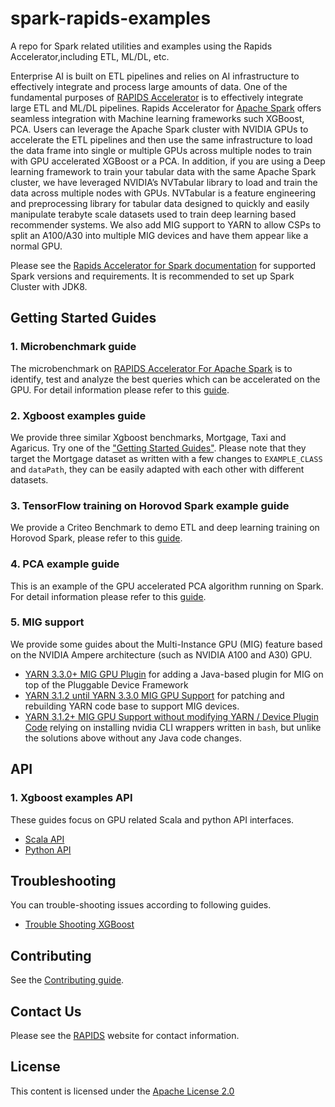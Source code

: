 # spark-rapids-examples

A repo for Spark related utilities and examples using the Rapids Accelerator,including ETL, ML/DL, etc.

Enterprise AI is built on ETL pipelines and relies on AI infrastructure to effectively integrate and
process large amounts of data. One of the fundamental purposes of
[RAPIDS Accelerator](https://nvidia.github.io/spark-rapids/Getting-Started/)
is to effectively integrate large ETL and ML/DL pipelines. Rapids Accelerator for [Apache Spark](https://spark.apache.org/)
offers seamless integration with Machine learning frameworks such XGBoost, PCA. Users can leverage the Apache Spark cluster
with NVIDIA GPUs to accelerate the ETL pipelines and then use the same infrastructure to load the data frame
into single or multiple GPUs across multiple nodes to train with GPU accelerated XGBoost or a PCA.
In addition, if you are using a Deep learning framework to train your tabular data with the same Apache Spark cluster,
we have leveraged NVIDIA’s NVTabular library to load and train the data across multiple nodes with GPUs.
NVTabular is a feature engineering and preprocessing library for tabular data designed to quickly and
easily manipulate terabyte scale datasets used to train deep learning based recommender systems.
We also add MIG support to YARN to allow CSPs to split an A100/A30 into multiple MIG
devices and have them appear like a normal GPU.

Please see the [Rapids Accelerator for Spark documentation](https://nvidia.github.io/spark-rapids/Getting-Started/) for supported
Spark versions and requirements. It is recommended to set up Spark Cluster with JDK8.

## Getting Started Guides

### 1. Microbenchmark guide

The microbenchmark on [RAPIDS Accelerator For Apache Spark](https://nvidia.github.io/spark-rapids/) is to identify,
test and analyze the best queries which can be accelerated on the GPU. For detail information please refer to this
[guide](/examples/micro-benchmarks/README.md).

### 2. Xgboost examples guide

We provide three similar Xgboost benchmarks, Mortgage, Taxi and Agaricus.
Try one of the ["Getting Started Guides"](/examples/Spark-ETL+XGBoost/README.md).
Please note that they target the Mortgage dataset as written with a few changes
to `EXAMPLE_CLASS` and `dataPath`, they can be easily adapted with each other with different datasets.

### 3. TensorFlow training on Horovod Spark example guide

We provide a Criteo Benchmark to demo ETL and deep learning training on Horovod Spark, please refer to
this [guide](/examples/Spark-DL/criteo_train/README.md).

### 4. PCA example guide

This is an example of the GPU accelerated PCA algorithm running on Spark. For detail information please refer to this
[guide](/examples/Spark-cuML/pca/README.md).

### 5. MIG support
We provide some guides about the Multi-Instance GPU (MIG) feature based on the NVIDIA Ampere architecture (such as NVIDIA A100 and A30) GPU.
- [YARN 3.3.0+ MIG GPU Plugin](/examples/MIG-Support/device-plugins/gpu-mig) for adding a Java-based plugin for MIG
on top of the Pluggable Device Framework
- [YARN 3.1.2 until YARN 3.3.0 MIG GPU Support](/examples/MIG-Support/resource-types/gpu-mig) for
patching and rebuilding YARN code base to support MIG devices.
- [YARN 3.1.2+ MIG GPU Support without modifying YARN / Device Plugin Code](/examples/MIG-Support/yarn-unpatched)
relying on installing nvidia CLI wrappers written in `bash`, but unlike the solutions above without
any Java code changes.

## API
### 1. Xgboost examples API

These guides focus on GPU related Scala and python API interfaces.
- [Scala API](/docs/api-docs/xgboost-examples-api-docs/scala.md)
- [Python API](/docs/api-docs/xgboost-examples-api-docs/python.md)

## Troubleshooting
You can trouble-shooting issues according to following guides.
- [Trouble Shooting XGBoost](/docs/trouble-shooting/xgboost-examples-trouble-shooting.md)

## Contributing
See the [Contributing guide](CONTRIBUTING.md).

## Contact Us

Please see the [RAPIDS](https://rapids.ai/community.html) website for contact information.

## License

This content is licensed under the [Apache License 2.0](/LICENSE)
